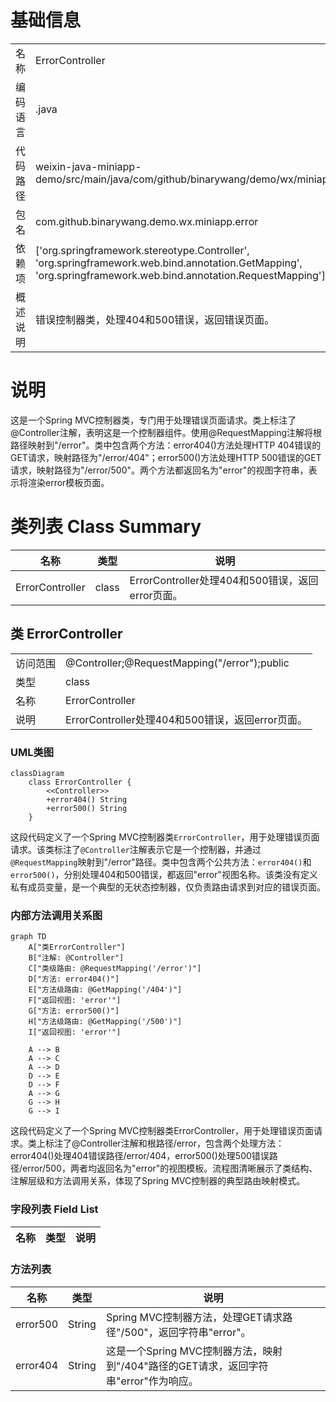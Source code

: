 # 基础信息

|      |      |
|------|------|
| 名称 | ErrorController |
| 编码语言 | .java |
| 代码路径 | weixin-java-miniapp-demo/src/main/java/com/github/binarywang/demo/wx/miniapp/error/ErrorController.java |
| 包名 | com.github.binarywang.demo.wx.miniapp.error |
| 依赖项 | ['org.springframework.stereotype.Controller', 'org.springframework.web.bind.annotation.GetMapping', 'org.springframework.web.bind.annotation.RequestMapping'] |
| 概述说明 | 错误控制器类，处理404和500错误，返回错误页面。 |

# 说明

这是一个Spring MVC控制器类，专门用于处理错误页面请求。类上标注了@Controller注解，表明这是一个控制器组件。使用@RequestMapping注解将根路径映射到"/error"。类中包含两个方法：error404()方法处理HTTP 404错误的GET请求，映射路径为"/error/404"；error500()方法处理HTTP 500错误的GET请求，映射路径为"/error/500"。两个方法都返回名为"error"的视图字符串，表示将渲染error模板页面。

# 类列表 Class Summary

| 名称   | 类型  | 说明 |
|-------|------|-------------|
| ErrorController | class | ErrorController处理404和500错误，返回error页面。 |



## 类 ErrorController

|      |      |
|------|------|
| 访问范围 | @Controller;@RequestMapping("/error");public |
| 类型 | class |
| 名称 | ErrorController |
| 说明 | ErrorController处理404和500错误，返回error页面。 |


### UML类图

```mermaid
classDiagram
    class ErrorController {
        <<Controller>>
        +error404() String
        +error500() String
    }
```

这段代码定义了一个Spring MVC控制器类`ErrorController`，用于处理错误页面请求。该类标注了`@Controller`注解表示它是一个控制器，并通过`@RequestMapping`映射到"/error"路径。类中包含两个公共方法：`error404()`和`error500()`，分别处理404和500错误，都返回"error"视图名称。该类没有定义私有成员变量，是一个典型的无状态控制器，仅负责路由请求到对应的错误页面。


### 内部方法调用关系图

```mermaid
graph TD
    A["类ErrorController"]
    B["注解: @Controller"]
    C["类级路由: @RequestMapping('/error')"]
    D["方法: error404()"]
    E["方法级路由: @GetMapping('/404')"]
    F["返回视图: 'error'"]
    G["方法: error500()"]
    H["方法级路由: @GetMapping('/500')"]
    I["返回视图: 'error'"]

    A --> B
    A --> C
    A --> D
    D --> E
    D --> F
    A --> G
    G --> H
    G --> I
```

这段代码定义了一个Spring MVC控制器类ErrorController，用于处理错误页面请求。类上标注了@Controller注解和根路径/error，包含两个处理方法：error404()处理404错误路径/error/404，error500()处理500错误路径/error/500，两者均返回名为"error"的视图模板。流程图清晰展示了类结构、注解层级和方法调用关系，体现了Spring MVC控制器的典型路由映射模式。

### 字段列表 Field List

| 名称  | 类型  | 说明 |
|-------|-------|------|

### 方法列表

| 名称  | 类型  | 说明 |
|-------|-------|------|
| error500 | String | Spring MVC控制器方法，处理GET请求路径"/500"，返回字符串"error"。 |
| error404 | String | 这是一个Spring MVC控制器方法，映射到"/404"路径的GET请求，返回字符串"error"作为响应。 |




